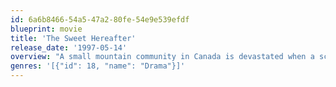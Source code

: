 ```yaml
---
id: 6a6b8466-54a5-47a2-80fe-54e9e539efdf
blueprint: movie
title: 'The Sweet Hereafter'
release_date: '1997-05-14'
overview: "A small mountain community in Canada is devastated when a school bus accident leaves more than a dozen of its children dead. A big-city lawyer arrives to help the survivors' and victims' families prepare a class-action suit, but his efforts only seem to push the townspeople further apart. At the same time, one teenage survivor of the accident has to reckon with the loss of innocence brought about by a different kind of damage."
genres: '[{"id": 18, "name": "Drama"}]'
---
```

